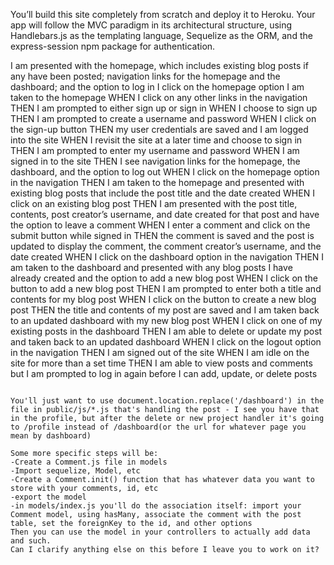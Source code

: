 You’ll build this site completely from scratch and deploy it to Heroku. Your app will follow the MVC paradigm in its architectural structure, using Handlebars.js as the templating language, Sequelize as the ORM, and the express-session npm package for authentication.

I am presented with the homepage, 
    which includes existing blog posts if any have been posted; 
    navigation links for the homepage and the dashboard; 
    and the option to log in
I click on the homepage option
    I am taken to the homepage
WHEN I click on any other links in the navigation
    THEN I am prompted to either sign up or sign in
WHEN I choose to sign up
    THEN I am prompted to create a username and password
WHEN I click on the sign-up button
    THEN my user credentials are saved and I am logged into the site
WHEN I revisit the site at a later time and choose to sign in
    THEN I am prompted to enter my username and password
WHEN I am signed in to the site
    THEN I see navigation links for 
        the homepage, 
        the dashboard, 
        and the option to log out
WHEN I click on the homepage option in the navigation
THEN I am taken to the homepage and presented with existing blog posts that include the post title and the date created
WHEN I click on an existing blog post
THEN I am presented with the post title, contents, post creator’s username, and date created for that post and have the option to leave a comment
WHEN I enter a comment and click on the submit button while signed in
THEN the comment is saved and the post is updated to display the comment, the comment creator’s username, and the date created
WHEN I click on the dashboard option in the navigation
THEN I am taken to the dashboard and presented with any blog posts I have already created and the option to add a new blog post
WHEN I click on the button to add a new blog post
THEN I am prompted to enter both a title and contents for my blog post
WHEN I click on the button to create a new blog post
THEN the title and contents of my post are saved and I am taken back to an updated dashboard with my new blog post
WHEN I click on one of my existing posts in the dashboard
THEN I am able to delete or update my post and taken back to an updated dashboard
WHEN I click on the logout option in the navigation
THEN I am signed out of the site
WHEN I am idle on the site for more than a set time
THEN I am able to view posts and comments but I am prompted to log in again before I can add, update, or delete posts
```

You'll just want to use document.location.replace('/dashboard') in the file in public/js/*.js that's handling the post - I see you have that in the profile, but after the delete or new project handler it's going to /profile instead of /dashboard(or the url for whatever page you mean by dashboard)

Some more specific steps will be:
-Create a Comment.js file in models
-Import sequelize, Model, etc
-Create a Comment.init() function that has whatever data you want to store with your comments, id, etc
-export the model
-in models/index.js you'll do the association itself: import your Comment model, using hasMany, associate the comment with the post table, set the foreignKey to the id, and other options
Then you can use the model in your controllers to actually add data and such.
Can I clarify anything else on this before I leave you to work on it?